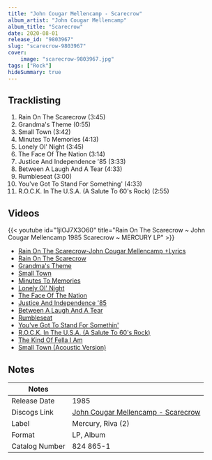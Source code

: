 ```yaml
---
title: "John Cougar Mellencamp - Scarecrow"
album_artist: "John Cougar Mellencamp"
album_title: "Scarecrow"
date: 2020-08-01
release_id: "9803967"
slug: "scarecrow-9803967"
cover:
    image: "scarecrow-9803967.jpg"
tags: ["Rock"]
hideSummary: true
---
```


## Tracklisting
1. Rain On The Scarecrow (3:45)
2. Grandma's Theme (0:55)
3. Small Town (3:42)
4. Minutes To Memories (4:13)
5. Lonely Ol' Night (3:45)
6. The Face Of The Nation (3:14)
7. Justice And Independence '85 (3:33)
8. Between A Laugh And A Tear (4:33)
9. Rumbleseat (3:00)
10. You've Got To Stand For Something' (4:33)
11. R.O.C.K. In The U.S.A. (A Salute To 60's Rock) (2:55)

## Videos
{{< youtube id="1jlOJ7X3O60" title="Rain On The Scarecrow ~ John Cougar Mellencamp 1985 Scarecrow ~ MERCURY LP" >}}
- [Rain On The Scarecrow-John Cougar Mellencamp +Lyrics](https://www.youtube.com/watch?v=Me-YOqjTf9M)
- [Rain On The Scarecrow](https://www.youtube.com/watch?v=Ea9IyrTDNXQ)
- [Grandma's Theme](https://www.youtube.com/watch?v=ebeau6rE0cY)
- [Small Town](https://www.youtube.com/watch?v=_EO-6KpyYQ4)
- [Minutes To Memories](https://www.youtube.com/watch?v=ZD_2z-U6mAo)
- [Lonely Ol' Night](https://www.youtube.com/watch?v=azZAeSKgWUE)
- [The Face Of The Nation](https://www.youtube.com/watch?v=1PwnIinH6Qw)
- [Justice And Independence '85](https://www.youtube.com/watch?v=JymtOGVZZNs)
- [Between A Laugh And A Tear](https://www.youtube.com/watch?v=hJ3f_EnYtNI)
- [Rumbleseat](https://www.youtube.com/watch?v=bbpKoiJ1Pz4)
- [You've Got To Stand For Somethin'](https://www.youtube.com/watch?v=ia7kl-JjHn4)
- [R.O.C.K. In The U.S.A. (A Salute To 60's Rock)](https://www.youtube.com/watch?v=JHR4CxAhgNQ)
- [The Kind Of Fella I Am](https://www.youtube.com/watch?v=3wEflEbgp34)
- [Small Town (Acoustic Version)](https://www.youtube.com/watch?v=sDDhDakHSNA)

## Notes

| Notes          |             |
| ---------------| ----------- |
| Release Date   | 1985 |
| Discogs Link   | [John Cougar Mellencamp - Scarecrow](https://www.discogs.com/release/9803967) |
| Label          | Mercury, Riva (2) |
| Format         | LP, Album |
| Catalog Number | 824 865-1 |

